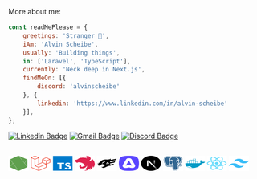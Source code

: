 More about me:

```javascript
const readMePlease = {
    greetings: 'Stranger 👋',
    iAm: 'Alvin Scheibe',
    usually: 'Building things',
    in: ['Laravel', 'TypeScript'],
    currently: 'Neck deep in Next.js',
    findMeOn: [{
        discord: 'alvinscheibe'
    }, {
        linkedin: 'https://www.linkedin.com/in/alvin-scheibe'
    }],
};
```

[![Linkedin Badge](https://img.shields.io/badge/-Alvin%20Scheibe-007acc?style=flat-square&logo=Linkedin&logoColor=white&link=https://www.linkedin.com/in/alvin-scheibe/)](https://www.linkedin.com/in/alvin-scheibe/)
[![Gmail Badge](https://img.shields.io/badge/-alvin.scheibe@gmail.com-007acc?style=flat-square&logo=Gmail&logoColor=white&link=mailto:alvin.scheibe@gmail.com)](mailto:alvin.scheibe@gmail.com)
[![Discord Badge](https://img.shields.io/badge/-alvinscheibe-007acc?style=flat-square&logo=Discord&logoColor=white&link=https://discordapp.com/users/483766426625114132)](https://discordapp.com/users/483766426625114132)

[//]: # (<a href="https://github.com/alvinscheibe">)
[//]: # (    <img height="180em" src="https://github-readme-stats.vercel.app/api?username=alvinscheibe&show_icons=true&theme=github_dark&include_all_commits=true&count_private=true&hide=contribs,issues" />)
[//]: # (</a>)

<div style="display: inline_block"><br />
    <img alt="Nodejs" height="30" width="40" src="https://raw.githubusercontent.com/devicons/devicon/master/icons/nodejs/nodejs-plain.svg">
    <img alt="Laravel" height="30" width="40" src="https://raw.githubusercontent.com/devicons/devicon/master/icons/laravel/laravel-original.svg">
    <img alt="TypeScript" height="30" width="40" src="https://raw.githubusercontent.com/devicons/devicon/master/icons/typescript/typescript-plain.svg">
    <img alt="NestJS" height="30" width="40" src="https://raw.githubusercontent.com/devicons/devicon/master/icons/nestjs/nestjs-original.svg">
    <img alt="Fastify" height="30" width="40" src="https://raw.githubusercontent.com/devicons/devicon/master/icons/fastify/fastify-original.svg">
    <img alt="AdonisJS" height="30" width="40" src="https://raw.githubusercontent.com/devicons/devicon/master/icons/adonisjs/adonisjs-original.svg">
    <img alt="NextJS" height="30" width="40" src="https://raw.githubusercontent.com/devicons/devicon/master/icons/nextjs/nextjs-original.svg">
    <img alt="Postgres" height="30" width="40" src="https://raw.githubusercontent.com/devicons/devicon/master/icons/postgresql/postgresql-plain.svg">
    <img alt="Docker" height="30" width="40" src="https://raw.githubusercontent.com/devicons/devicon/master/icons/docker/docker-plain.svg">
    <img alt="React" height="30" width="40" src="https://raw.githubusercontent.com/devicons/devicon/master/icons/react/react-original.svg">
    <img alt="TailwindCSS" height="30" width="40" src="https://raw.githubusercontent.com/devicons/devicon/master/icons/tailwindcss/tailwindcss-original.svg">
</div>
